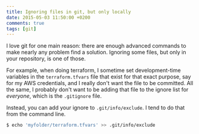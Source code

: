 ```yaml
---
title: Ignoring files in git, but only locally
date: 2015-05-03 11:50:00 +0200
comments: true
tags: [git]
---
```

I love git for one main reason: there are enough advanced commands to make nearly any problem find a solution. Ignoring some files, but only in your repository, is one of those.

For example, when doing terraform, I sometime set development-time variables in the `terraform.tfvars` file that exist for that exact purpose, say for my AWS credentials, and I really don't want the file to be committed. All the same, I probably don't want to be adding that file to the ignore list for *everyone*, which is the `.gitignore` file.

Instead, you can add your ignore to `.git/info/exclude`. I tend to do that from the command line.

```sh
$ echo 'myfolder/terraform.tfvars' >> .git/info/exclude
```
